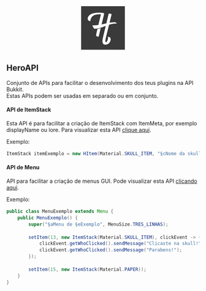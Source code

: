 <div align="center">
<img src="/logo.jpg" alt="heroslender"/>
</div>

## HeroAPI
Conjunto de APIs para facilitar o desenvolvimento dos teus plugins na API Bukkit.\
Estas APIs podem ser usadas em separado ou em conjunto.
#### API de ItemStack
Esta API é para facilitar a criação de ItemStack com ItemMeta, por exemplo displayName ou lore.
Para visualizar esta API [clique aqui](https://github.com/heroslender/HeroAPI/tree/master/src/main/java/com/heroslender/Menu).

Exemplo:
```Java
ItemStack itemExemplo = new HItem(Material.SKULL_ITEM, "§cNome da skull", "Lore linha 1", "Lore linha 2");
```
#### API de Menu
API para facilitar a criação de menus GUI.
Pode visualizar esta API [clicando aqui](https://github.com/heroslender/HeroAPI/tree/master/src/main/java/com/heroslender/Menu).

Exemplo:
```Java
public class MenuExemplo extends Menu {
    public MenuExemplo() {
        super("§aMenu de §eExemplo", MenuSize.TRES_LINHAS);

        setItem(13, new ItemStack(Material.SKULL_ITEM), clickEvent -> {
            clickEvent.getWhoClicked().sendMessage("Clicaste na skull!");
            clickEvent.getWhoClicked().sendMessage("Parabens!");
        });

        setItem(15, new ItemStack(Material.PAPER));
    }
}
```